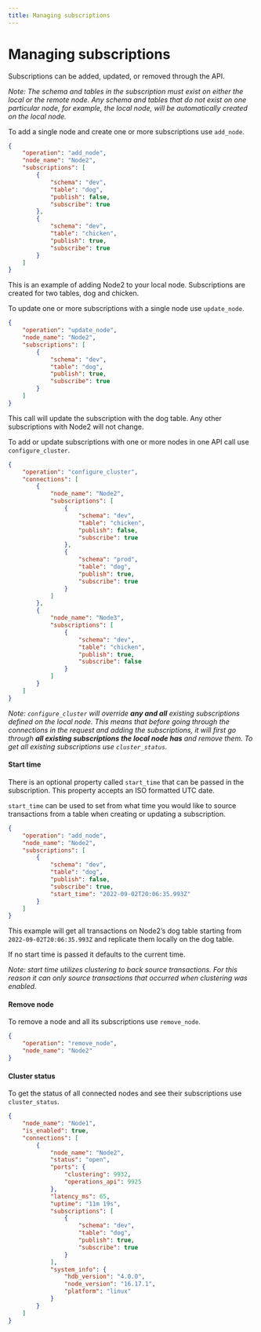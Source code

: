 ```yaml
---
title: Managing subscriptions
---
```


# Managing subscriptions

Subscriptions can be added, updated, or removed through the API.

_Note: The schema and tables in the subscription must exist on either the local or the remote node. Any schema and tables that do not exist on one particular node, for example, the local node, will be automatically created on the local node._

To add a single node and create one or more subscriptions use `add_node`.

```json
{
	"operation": "add_node",
	"node_name": "Node2",
	"subscriptions": [
		{
			"schema": "dev",
			"table": "dog",
			"publish": false,
			"subscribe": true
		},
		{
			"schema": "dev",
			"table": "chicken",
			"publish": true,
			"subscribe": true
		}
	]
}
```

This is an example of adding Node2 to your local node. Subscriptions are created for two tables, dog and chicken.

To update one or more subscriptions with a single node use `update_node`.

```json
{
	"operation": "update_node",
	"node_name": "Node2",
	"subscriptions": [
		{
			"schema": "dev",
			"table": "dog",
			"publish": true,
			"subscribe": true
		}
	]
}
```

This call will update the subscription with the dog table. Any other subscriptions with Node2 will not change.

To add or update subscriptions with one or more nodes in one API call use `configure_cluster`.

```json
{
	"operation": "configure_cluster",
	"connections": [
		{
			"node_name": "Node2",
			"subscriptions": [
				{
					"schema": "dev",
					"table": "chicken",
					"publish": false,
					"subscribe": true
				},
				{
					"schema": "prod",
					"table": "dog",
					"publish": true,
					"subscribe": true
				}
			]
		},
		{
			"node_name": "Node3",
			"subscriptions": [
				{
					"schema": "dev",
					"table": "chicken",
					"publish": true,
					"subscribe": false
				}
			]
		}
	]
}
```

_Note: `configure_cluster` will override **any and all** existing subscriptions defined on the local node. This means that before going through the connections in the request and adding the subscriptions, it will first go through **all existing subscriptions the local node has** and remove them. To get all existing subscriptions use `cluster_status`._

#### Start time

There is an optional property called `start_time` that can be passed in the subscription. This property accepts an ISO formatted UTC date.

`start_time` can be used to set from what time you would like to source transactions from a table when creating or updating a subscription.

```json
{
	"operation": "add_node",
	"node_name": "Node2",
	"subscriptions": [
		{
			"schema": "dev",
			"table": "dog",
			"publish": false,
			"subscribe": true,
			"start_time": "2022-09-02T20:06:35.993Z"
		}
	]
}
```

This example will get all transactions on Node2’s dog table starting from `2022-09-02T20:06:35.993Z` and replicate them locally on the dog table.

If no start time is passed it defaults to the current time.

_Note: start time utilizes clustering to back source transactions. For this reason it can only source transactions that occurred when clustering was enabled._

#### Remove node

To remove a node and all its subscriptions use `remove_node`.

```json
{
	"operation": "remove_node",
	"node_name": "Node2"
}
```

#### Cluster status

To get the status of all connected nodes and see their subscriptions use `cluster_status`.

```json
{
	"node_name": "Node1",
	"is_enabled": true,
	"connections": [
		{
			"node_name": "Node2",
			"status": "open",
			"ports": {
				"clustering": 9932,
				"operations_api": 9925
			},
			"latency_ms": 65,
			"uptime": "11m 19s",
			"subscriptions": [
				{
					"schema": "dev",
					"table": "dog",
					"publish": true,
					"subscribe": true
				}
			],
			"system_info": {
				"hdb_version": "4.0.0",
				"node_version": "16.17.1",
				"platform": "linux"
			}
		}
	]
}
```
